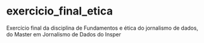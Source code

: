 # exercicio_final_etica
Exercício final da disciplina de Fundamentos e ética do jornalismo de dados, do Master em Jornalismo de Dados do Insper
